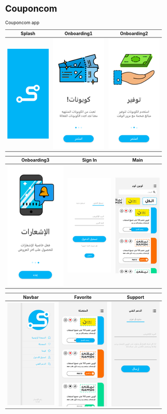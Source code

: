 # Couponcom
Couponcom app

Splash	|	Onboarding1	|	Onboarding2
:-------------------------:|:-------------------------:|:-------------------------:
![ScreenShot](/screenshots/screenshot1.png)	|	![ScreenShot](/screenshots/screenshot2.png)	|	![ScreenShot](/screenshots/screenshot3.png)

Onboarding3	|	Sign In	|	Main
:-------------------------:|:-------------------------:|:-------------------------:
![ScreenShot](/screenshots/screenshot4.png)	|	![ScreenShot](/screenshots/screenshot5.png)	|	![ScreenShot](/screenshots/screenshot6.png)

Navbar	|	Favorite	|	Support
:-------------------------:|:-------------------------:|:-------------------------:
![ScreenShot](/screenshots/screenshot7.png)	|	![ScreenShot](/screenshots/screenshot8.png)	|	![ScreenShot](/screenshots/screenshot9.png)